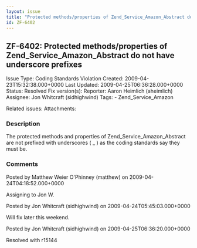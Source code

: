 ```yaml
---
layout: issue
title: "Protected methods/properties of Zend_Service_Amazon_Abstract do not have underscore prefixes"
id: ZF-6402
---
```


ZF-6402: Protected methods/properties of Zend\_Service\_Amazon\_Abstract do not have underscore prefixes
--------------------------------------------------------------------------------------------------------

 Issue Type: Coding Standards Violation Created: 2009-04-23T15:32:38.000+0000 Last Updated: 2009-04-25T06:36:28.000+0000 Status: Resolved Fix version(s): 
 Reporter:  Aaron Heimlich (aheimlich)  Assignee:  Jon Whitcraft (sidhighwind)  Tags: - Zend\_Service\_Amazon
 
 Related issues: 
 Attachments: 
### Description

The protected methods and properties of Zend\_Service\_Amazon\_Abstract are not prefixed with underscores ( \_ ) as the coding standards say they must be.

 

 

### Comments

Posted by Matthew Weier O'Phinney (matthew) on 2009-04-24T04:18:52.000+0000

Assigning to Jon W.

 

 

Posted by Jon Whitcraft (sidhighwind) on 2009-04-24T05:45:03.000+0000

Will fix later this weekend.

 

 

Posted by Jon Whitcraft (sidhighwind) on 2009-04-25T06:36:20.000+0000

Resolved with r15144

 

 
